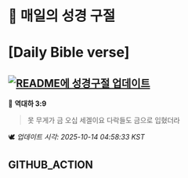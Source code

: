 # 🙏 매일의 성경 구절
# [Daily Bible verse]
## [![README에 성경구절 업데이트](https://github.com/DONGSUKA/first_test/actions/workflows/update-readme-bible.yml/badge.svg)](https://github.com/DONGSUKA/first_test/actions/workflows/update-readme-bible.yml)
<!-- START_BIBLE_VERSE -->
📖 **역대하 3:9**
> 못 무게가 금 오십 세겔이요 다락들도 금으로 입혔더라

🕊️ _업데이트 시각: 2025-10-14 04:58:33 KST_
  <!-- END_BIBLE_VERSE -->
## GITHUB_ACTION
